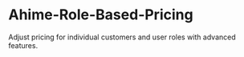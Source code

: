 # Ahime-Role-Based-Pricing
 Adjust pricing for individual customers and user roles with advanced features.
